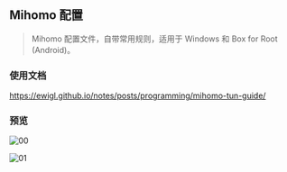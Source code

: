 ## Mihomo 配置

> Mihomo 配置文件，自带常用规则，适用于 Windows 和 Box for Root (Android)。

### 使用文档

https://ewigl.github.io/notes/posts/programming/mihomo-tun-guide/

### 预览

![00](https://ewigl.github.io/notes/posts/programming/mihomo-tun-guide/images/00.png)

![01](https://ewigl.github.io/notes/posts/programming/mihomo-tun-guide/images/01.png)
